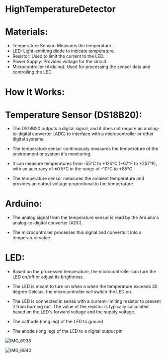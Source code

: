 # HighTemperatureDetector

# Materials:

- Temperature Sensor: Measures the temperature.
- LED: Light-emitting diode to indicate temperature.
- Resistor: Used to limit the current to the LED.
- Power Supply: Provides voltage for the circuit.
-  Microcontroller (Arduino): Used for processing the sensor data and controlling the LED.


  # How It Works:

# Temperature Sensor (DS18B20):

- The DS18B20 outputs a digital signal, and it does not require an analog-to-digital converter (ADC) to interface with a microcontroller or other digital systems.
  
- The temperature sensor continuously measures the temperature of the environment or system it's monitoring.
  
- It can measure temperatures from -55°C to +125°C (−67°F to +257°F), with an accuracy of ±0.5°C in the range of -10°C to +85°C.
  
- The temperature sensor measures the ambient temperature and provides an output voltage proportional to the temperature.
  

# Arduino:

- The analog signal from the temperature sensor is read by the Arduino's analog-to-digital converter (ADC).
  
- The microcontroller processes this signal and converts it into a temperature value.

# LED:

- Based on the processed temperature, the microcontroller can turn the LED on/off or adjust its brightness.
  
- The LED is meant to turn on when a  when the temperature exceeds 30 degree Celcius, the microcontroller will switch the LED on.
  
- The LED is connected in series with a current-limiting resistor to prevent it from burning out. The value of the resistor is typically calculated based on the LED's forward voltage and the supply voltage.
  
- The cathode (long leg) of the LED to ground
  
- The anode (long leg) of the LED to a digital output pin

![IMG_6938](https://github.com/user-attachments/assets/18f7538e-1a42-4714-a0db-c819668fe03d)

![IMG_6940](https://github.com/user-attachments/assets/17328589-a98c-40cc-b893-0f812111faf6)
